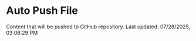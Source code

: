 # Auto Push File

Content that will be pushed to GitHub repository.
Last updated: 07/28/2025, 03:06:29 PM